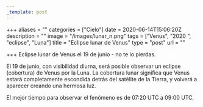 ```yaml
---
_template: post
---
```




+++
aliases = ""
categories = ["Cielo"]
date = 2020-06-14T15:06:20Z
description = ""
image = "/images/lunar_n.png"
tags = ["Venus", "2020 ", "eclipse", "Luna"]
title = "Eclipse lunar de Venus"
type = "post"
url = ""

+++
Eclipse lunar de Venus el 19 de junio - no te lo pierdas.  
  
El 19 de junio, con visibilidad diurna, será posible observar un eclipse (cobertura) de Venus por la Luna. La cobertura lunar significa que Venus estará completamente escondida detrás del satélite de la Tierra, y volverá a aparecer creando una hermosa luz.  
  
El mejor tiempo para observar el fenómeno es de 07:20 UTC a 09:00 UTC.
